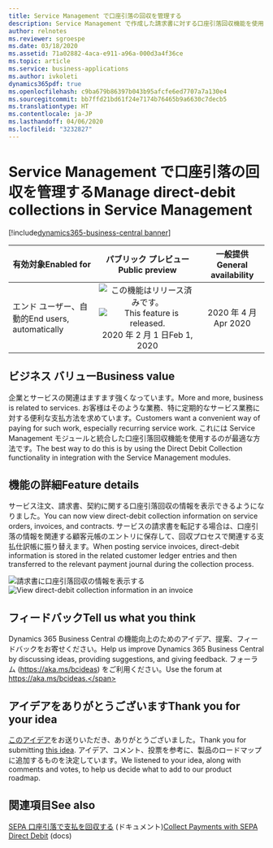 ```yaml
---
title: Service Management で口座引落の回収を管理する
description: Service Management で作成した請求書に対する口座引落回収機能を使用して、顧客未収金を回収します。
author: relnotes
ms.reviewer: sgroespe
ms.date: 03/18/2020
ms.assetid: 71a02882-4aca-e911-a96a-000d3a4f36ce
ms.topic: article
ms.service: business-applications
ms.author: ivkoleti
dynamics365pdf: true
ms.openlocfilehash: c9ba679b86397b043b95afcfe6ed7707a7a130e4
ms.sourcegitcommit: bb7ffd21bd61f24e7174b76465b9a6630c7decb5
ms.translationtype: HT
ms.contentlocale: ja-JP
ms.lasthandoff: 04/06/2020
ms.locfileid: "3232827"
---
```

# <a name="manage-direct-debit-collections-in-service-management"></a><span data-ttu-id="9de9f-103">Service Management で口座引落の回収を管理する</span><span class="sxs-lookup"><span data-stu-id="9de9f-103">Manage direct-debit collections in Service Management</span></span>
[!include[dynamics365-business-central banner](../includes/dynamics365-business-central.md)]

| <span data-ttu-id="9de9f-104">有効対象</span><span class="sxs-lookup"><span data-stu-id="9de9f-104">Enabled for</span></span>    |  <span data-ttu-id="9de9f-105">パブリック プレビュー</span><span class="sxs-lookup"><span data-stu-id="9de9f-105">Public preview</span></span> | <span data-ttu-id="9de9f-106">一般提供</span><span class="sxs-lookup"><span data-stu-id="9de9f-106">General availability</span></span> | 
| ---------- | :----------: |:----------: |
|<span data-ttu-id="9de9f-107">エンド ユーザー、自動的</span><span class="sxs-lookup"><span data-stu-id="9de9f-107">End users, automatically</span></span>|<span data-ttu-id="9de9f-108">![この機能はリリース済みです。](/dynamics365-release-plan/media/green-checkmark.png "この機能はリリース済みです。")</span><span class="sxs-lookup"><span data-stu-id="9de9f-108">![This feature is released.](/dynamics365-release-plan/media/green-checkmark.png "This feature is released.")</span></span> <span data-ttu-id="9de9f-109">2020 年 2 月 1 日</span><span class="sxs-lookup"><span data-stu-id="9de9f-109">Feb 1, 2020</span></span>| <span data-ttu-id="9de9f-110">2020 年 4 月</span><span class="sxs-lookup"><span data-stu-id="9de9f-110">Apr 2020</span></span>|


## <a name="business-value"></a><span data-ttu-id="9de9f-111">ビジネス バリュー</span><span class="sxs-lookup"><span data-stu-id="9de9f-111">Business value</span></span>
<!-- bv start -->
<span data-ttu-id="9de9f-112">企業とサービスの関連はますます強くなっています。</span><span class="sxs-lookup"><span data-stu-id="9de9f-112">More and more, business is related to services.</span></span> <span data-ttu-id="9de9f-113">お客様はそのような業務、特に定期的なサービス業務に対する便利な支払方法を求めています。</span><span class="sxs-lookup"><span data-stu-id="9de9f-113">Customers want a convenient way of paying for such work, especially recurring service work.</span></span> <span data-ttu-id="9de9f-114">これには Service Management モジュールと統合した口座引落回収機能を使用するのが最適な方法です。</span><span class="sxs-lookup"><span data-stu-id="9de9f-114">The best way to do this is by using the Direct Debit Collection functionality in integration with the Service Management modules.</span></span>
<!-- bv end -->



## <a name="feature-details"></a><span data-ttu-id="9de9f-115">機能の詳細</span><span class="sxs-lookup"><span data-stu-id="9de9f-115">Feature details</span></span>
<!--feature detail start -->
<span data-ttu-id="9de9f-116">サービス注文、請求書、契約に関する口座引落回収の情報を表示できるようになりました。</span><span class="sxs-lookup"><span data-stu-id="9de9f-116">You can now view direct-debit collection information on service orders, invoices, and contracts.</span></span> <span data-ttu-id="9de9f-117">サービスの請求書を転記する場合は、口座引落の情報を関連する顧客元帳のエントリに保存して、回収プロセスで関連する支払仕訳帳に振り替えます。</span><span class="sxs-lookup"><span data-stu-id="9de9f-117">When posting service invoices, direct-debit information is stored in the related customer ledger entries and then transferred to the relevant payment journal during the collection process.</span></span>
<!--feature detail end -->

<span data-ttu-id="9de9f-118">![請求書に口座引落回収の情報を表示する](media/serv-order-direct-debit-mandate.png "請求書に口座引落回収の情報を表示する")</span><span class="sxs-lookup"><span data-stu-id="9de9f-118">![View direct-debit collection information in an invoice](media/serv-order-direct-debit-mandate.png "View direct-debit collection information in an invoice")</span></span>
<!-- Picture 1 -->





## <a name="tell-us-what-you-think"></a><span data-ttu-id="9de9f-119">フィードバック</span><span class="sxs-lookup"><span data-stu-id="9de9f-119">Tell us what you think</span></span>
<span data-ttu-id="9de9f-120">Dynamics 365 Business Central の機能向上のためのアイデア、提案、フィードバックをお寄せください。</span><span class="sxs-lookup"><span data-stu-id="9de9f-120">Help us improve Dynamics 365 Business Central by discussing ideas, providing suggestions, and giving feedback.</span></span> <span data-ttu-id="9de9f-121">フォーラム (https://aka.ms/bcideas) をご利用ください。</span><span class="sxs-lookup"><span data-stu-id="9de9f-121">Use the forum at https://aka.ms/bcideas.</span></span>



## <a name="thank-you-for-your-idea"></a><span data-ttu-id="9de9f-122">アイデアをありがとうございます</span><span class="sxs-lookup"><span data-stu-id="9de9f-122">Thank you for your idea</span></span>
<span data-ttu-id="9de9f-123">[このアイデア](https://experience.dynamics.com/ideas/idea/?ideaid=ca99ab18-3231-e911-9461-0003ff68b049)をお送りいただき、ありがとうございました。</span><span class="sxs-lookup"><span data-stu-id="9de9f-123">Thank you for submitting [this idea](https://experience.dynamics.com/ideas/idea/?ideaid=ca99ab18-3231-e911-9461-0003ff68b049).</span></span> <span data-ttu-id="9de9f-124">アイデア、コメント、投票を参考に、製品のロードマップに追加するものを決定しています。</span><span class="sxs-lookup"><span data-stu-id="9de9f-124">We listened to your idea, along with comments and votes, to help us decide what to add to our product roadmap.</span></span>

## <a name="see-also"></a><span data-ttu-id="9de9f-125">関連項目</span><span class="sxs-lookup"><span data-stu-id="9de9f-125">See also</span></span>


<!--docs start-->
<span data-ttu-id="9de9f-126">[SEPA 口座引落で支払を回収する](https://docs.microsoft.com/dynamics365/business-central/finance-collect-payments-with-sepa-direct-debit) (ドキュメント)</span><span class="sxs-lookup"><span data-stu-id="9de9f-126">[Collect Payments with SEPA Direct Debit](https://docs.microsoft.com/dynamics365/business-central/finance-collect-payments-with-sepa-direct-debit) (docs)</span></span>
<!--docs end-->


